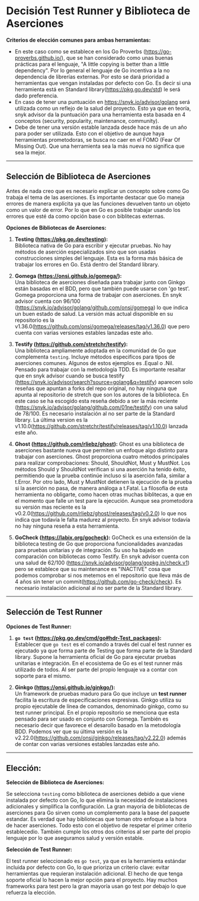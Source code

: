 # Decisión Test Runner y Biblioteca de Aserciones 


**Criterios de elección comunes para ambas herramientas:**

- En este caso como se establece en los Go Proverbs (https://go-proverbs.github.io/), que se han considerado como unas buenas prácticas para el lenguaje, "A little copying is better than a little dependency". Por lo general el lenguaje de Go incentiva a la no dependencia de librerías externas. Por esto se dará prioridad a herramientas que vengan instaladas por defecto con Go. Es decir si una herramienta está en Standard library(https://pkg.go.dev/std) le será dado preferencia.
- En caso de tener una puntuación en https://snyk.io/advisor/golang será utilizada como un reflejo de la salud del proyecto. Esto ya que en teoría, snyk advisor da la puntuación para una herramienta esta basada en 4 conceptos (security, popularity, maintenance, community).
- Debe de tener una versión estable lanzada desde hace más de un año para poder ser utilizada. Esto con el objetivo de aunque haya herramientas prometodoras, se busca no caer en el FOMO (Fear Of Missing Out). Que una herramienta sea la más nueva no significa que sea la mejor. 

---


## Selección de Biblioteca de Aserciones

Antes de nada creo que es necesario explicar un concepto sobre como Go trabaja el tema de las aserciones. Es importante destacar que Go maneja errores de manera explícita ya que las funciones devuelven tanto un objeto como un valor de error. Por lo que en Go es posible trabajar usando los errores que esté da como opción base o con  biblitecas externas.

**Opciones de Bibliotecas de Aserciones:**

1. **Testing (https://pkg.go.dev/testing):**  
   Biblioteca nativa de Go para escribir y ejecutar pruebas. No hay métodos de aserción especializados sino que son usadas construcciones simples del 
   lenguaje. Esta es la forma más básica de trabajar los errores en Go. Está dentro del Standard library. 

2. **Gomega (https://onsi.github.io/gomega/):**  
   Una biblioteca de aserciones diseñada para trabajar junto con Ginkgo están basadas en el BDD, pero que también puede usarse con 'go test'. Gomega proporciona una forma de trabajar con aserciones. En snyk advisor cuenta con 96/100 (https://snyk.io/advisor/golang/github.com/onsi/gomega) lo que indica un buen estado de salud.
   La versión más actual disponible en su repositorio es la v1.36.0(https://github.com/onsi/gomega/releases/tag/v1.36.0) que pero cuenta con varias versiones estables lanzadas este año.

3. **Testify (https://github.com/stretchr/testify):**  
   Una biblioteca ampliamente adoptada en la comunidad de Go que complementa `testing`. Incluye métodos especificos para tipos de aserciones comunes. Algunos de estos ejemplos es .Equal o .Nil. Pensado para trabajar con la metodología TDD. Es importante resaltar que en snyk advisor cuando se busca testify (https://snyk.io/advisor/search?source=golang&q=testify) aparecen solo reseñas que apuntan a forks del repo original, no hay ninguna que apunta al repositorio de stretch que son los autores de la biblioteca. En este caso se ha escogido esta reseña debido a ser la más reciente (https://snyk.io/advisor/golang/github.com/01ne/testify) con una salud de 78/100. Es necesario instalación al no ser parte de la Standard library. La última version es la v1.10.0(https://github.com/stretchr/testify/releases/tag/v1.10.0) lanzada este año.

4. **Ghost (https://github.com/rliebz/ghost):**
   Ghost es una biblioteca de aserciones bastante nueva que permiten un enfoque algo distinto para trabajar con aserciones. Ghost proporciona cuatro métodos principales para realizar comprobaciones: Should, ShouldNot, Must y MustNot. Los métodos Should y ShouldNot verifican si una aserción ha tenido éxito, permitiendo que la prueba continúe incluso si la aserción falla, similar a t.Error. Por otro lado, Must y MustNot detienen la ejecución de la prueba si la aserción no pasa, de manera análoga a t.Fatal. La filosofía de esta herramienta  no obligarte, como hacen otras muchas biblitecas, a que en el momento que falle un test pare la ejecución. Aunque sea prometodora su versión mas reciente es la v0.2.0(https://github.com/rliebz/ghost/releases/tag/v0.2.0) lo que nos indica que todavía le falta madurez al proyecto. En snyk advisor todavía no hay ninguna reseña a esta herramienta.

5. **GoCheck (https://labix.org/gocheck):**
   GoCheck es una extensión de la biblioteca testing de Go que proporciona funcionalidades avanzadas para pruebas unitarias y de integración. Su uso ha bajado en comparación con bibliotecas como Testify. En snyk advisor cuenta con una salud de 62/100 (https://snyk.io/advisor/golang/gopkg.in/check.v1) pero se establece que su maintenance es "INACTIVE" cosa que podemos comprobar si nos metemos en el repositorio que lleva más de 4 años sin tener un commit(https://github.com/go-check/check). Es necesario instalación adicional al no ser parte de la Standard library.


---

## Selección de Test Runner

**Opciones de Test Runner:**

1. **`go test` (https://pkg.go.dev/cmd/go#hdr-Test_packages):**  
   Establecer que `go test` es el comando a través del cual el test runner es ejecutado ya que forma parte de Testing que forma parte de la Standard library. Supone la herramienta oficial de Go para ejecutar pruebas unitarias e integración. En el ecosistema de Go es el test runner más utilizado de todos. Al ser parte del propio lenguaje va a contar con soporte para el mismo. 

2. **Ginkgo (https://onsi.github.io/ginkgo/):**  
   Un framework de pruebas maduro para Go que incluye un **test runner** facilita la escritura de especificaciones expresivas. Ginkgo utiliza su propio ejecutable de línea de comandos, denominado ginkgo, como su test runner principal. En el propio repositorio se menciona que esta pensado para ser usado en conjunto con Gomega.  También es necesario decir que favorece el desarollo basado en la metodología BDD. Podemos ver que su última versión es la v2.22.0(https://github.com/onsi/ginkgo/releases/tag/v2.22.0) además de contar con varias versiones estables lanzadas este año.

---

## Elección:

**Selección de Biblioteca de Aserciones:**

Se selecciona `testing` como biblioteca de aserciones debido a que viene instalada por defecto con Go, lo que elimina la necesidad de instalaciones adicionales y simplifica la configuración. La gran mayoría de bibliotecas de aserciones para Go sirven como un complemento para la base del paquete estandar. Es verdad que hay bibliotecas que toman otro enfoque a la hora de hacer aserciones. Todo esto con el objetivo de respetar el primer criterio establecedio. También cumple los otros dos criterios al ser parte del propio lenguaje por lo que aseguramos salud y versión estable.

**Selección de Test Runner:**

El test runner seleccionado es `go test`, ya que es la herramienta estándar incluida por defecto con Go, lo que prioriza un criterio clave: evitar herramientas que requieran instalación adicional. El hecho de que tenga soporte oficial lo hacen la mejor opción para el proyecto. Hay muchos frameworks  para test pero la gran mayoría usan go test por debajo lo que refuerza la elección. 
